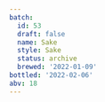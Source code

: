 ```yaml
---
batch:
  id: 53
  draft: false
  name: Sake
  style: Sake
  status: archive
  brewed: '2022-01-09'
bottled: '2022-02-06'
abv: 18
---
```

